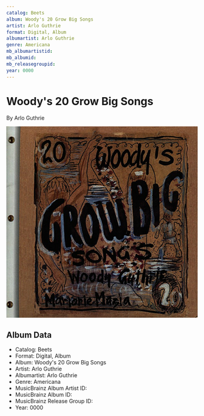 ```yaml
---
catalog: Beets
album: Woody's 20 Grow Big Songs
artist: Arlo Guthrie
format: Digital, Album
albumartist: Arlo Guthrie
genre: Americana
mb_albumartistid: 
mb_albumid: 
mb_releasegroupid: 
year: 0000
---
```


# Woody's 20 Grow Big Songs

By Arlo Guthrie

![](../../assets/beetscovers/Arlo_Guthrie-Woodys_20_Grow_Big_Songs.jpg)

## Album Data

- Catalog: Beets
- Format: Digital, Album
- Album: Woody's 20 Grow Big Songs
- Artist: Arlo Guthrie
- Albumartist: Arlo Guthrie
- Genre: Americana
- MusicBrainz Album Artist ID: 
- MusicBrainz Album ID: 
- MusicBrainz Release Group ID: 
- Year: 0000

